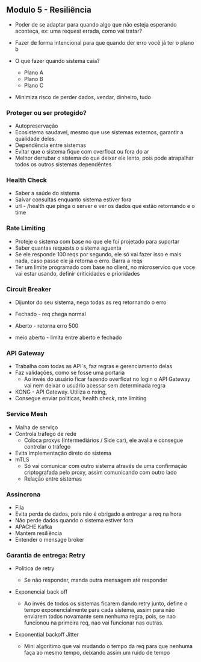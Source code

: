## Modulo 5 - Resiliência

  - Poder de se adaptar para quando algo que não esteja esperando aconteça, ex: uma request errada, como vai tratar?

  - Fazer de forma intencional para que quando der erro você já ter o plano b
    
  - O que fazer quando sistema caia?
    - Plano A
    - Plano B
    - Plano C
  
  - Minimiza risco de perder dados, vendar, dinheiro, tudo

### Proteger ou ser protegido?

  - Autopreservação
  - Ecosistema saudavel, mesmo que use sistemas externos, garantir a qualidade deles.
  - Dependência entre sistemas
  - Evitar que o sistema fique com overfloat ou fora do ar
  - Melhor derrubar o sistema do que deixar ele lento, pois pode atrapalhar todos os outros sistemas dependêntes

### Health Check

  - Saber a saúde do sistema
  - Salvar consultas enquanto sistema estiver fora
  - url - /health que pinga o server e ver os dados que estão retornando e o time

  ### Rate Limiting

  - Proteje o sistema com base no que ele foi projetado para suportar
  - Saber quantas requests o sistema aguenta
  - Se ele responde 100 reqs por segundo,  ele só vai fazer isso e mais nada, caso passe ele já retorna o erro. Barra a reqs
  - Ter um limite programado com base no client, no microservico que voce vai estar usando, definir criticidades e prioridades

  ### Circuit Breaker

  - Dijuntor do seu sistema, nega todas as req retornando o erro

  - Fechado - req chega normal
  - Aberto - retorna erro 500
  - meio aberto - limita entre aberto e fechado

  ### API Gateway

  - Trabalha com todas as API`s, faz regras e gerenciamento delas
  - Faz validações, como se fosse uma portaria
    - Ao invés do usuário ficar fazendo overfloat no login o API Gateway vai nem deixar o usuário acessar sem determinada regra
  - KONG - API Gateway. Utiliza o nxing,
  - Consegue enviar politicas, health check, rate limiting

  ### Service Mesh

  - Malha de serviço
  - Controla tráfego de rede
    - Coloca proxys (Intermediários / Side car), ele avalia e consegue controlar o tráfego
  - Evita implementação direto do sistema
  - mTLS
    - Só vai comunicar com outro sistema através de uma confirmação criptografada pelo proxy, assim comunicando com outro lado
    - Relação entre sistemas

  ### Assíncrona

  - Fila 
  - Evita perda de dados, pois não é obrigado a entregar a req na hora
  - Não perde dados quando o sistema estiver fora
  - APACHE Kafka
  - Mantem resiliência
  - Entender o mensage broker

  ### Garantia de entrega: Retry 

  - Politica de retry
    - Se não responder, manda outra mensagem até responder
  
  - Exponencial back off
    - Ao invés de todos os sistemas ficarem dando retry junto, define o tempo exponencialmente para cada sistema, assim para não enviarem todos novamante sem nenhuma regra, pois, se nao funcionou na primeira req, nao vai funcionar nas outras.
  
  - Exponential backoff Jitter
    - Mini algoritimo que vai mudando o tempo da req para que nenhuma faça ao mesmo tempo, deixando assim um ruido de tempo

  
